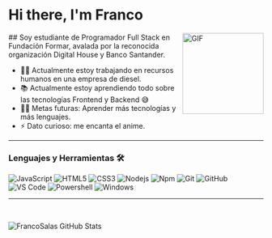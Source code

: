 # Hi there, I'm Franco

<img align="right" alt="GIF" height="160px" src="https://media.giphy.com/media/du3J3cXyzhj75IOgvA/giphy.gif" />
## Soy estudiante de Programador Full Stack en Fundación Formar, avalada por la reconocida organización Digital House y Banco Santander.

- 👨‍💻 Actualmente estoy trabajando en recursos humanos en una empresa de diesel.
- 📚 Actualmente estoy aprendiendo todo sobre las tecnologías Frontend y Backend 😅
- 💪🏼 Metas futuras: Aprender más tecnologías y más lenguajes.
- ⚡ Dato curioso: me encanta el anime.

---

### Lenguajes y Herramientas 🛠 


![JavaScript](https://img.shields.io/badge/-JavaScript-%23F7DF1C?style=flat-square&logo=javascript&logoColor=000000&labelColor=%23F7DF1C&color=%23FFCE5A)
![HTML5](https://img.shields.io/badge/-HTML5-%23E44D27?style=flat-square&logo=html5&logoColor=ffffff)
![CSS3](https://img.shields.io/badge/-CSS3-%231572B6?style=flat-square&logo=css3)
![Nodejs](https://img.shields.io/badge/-Nodejs-339933?style=flat-square&logo=Node.js&logoColor=ffffff)
![Npm](https://img.shields.io/badge/-npm-CB3837?style=flat-square&logo=npm)
![Git](https://img.shields.io/badge/-Git-%23F05032?style=flat-square&logo=git&logoColor=%23ffffff)
![GitHub](https://img.shields.io/badge/-GitHub-181717?style=flat-square&logo=github)
![VS Code](http://img.shields.io/badge/-VS%20Code-007ACC?style=flat-square&logo=visual-studio-code&logoColor=ffffff)
![Powershell](http://img.shields.io/badge/-Powershell-5391FE?style=flat-square&logo=powershell&logoColor=ffffff)
![Windows](http://img.shields.io/badge/-Windows-0078D6?style=flat-square&logo=windows&logoColor=ffffff)


---

<br/>
  
![FrancoSalas GitHub Stats](https://github-readme-stats.vercel.app/api?username=francosalas&show_icons=true&theme=radical)
  
<br/>
